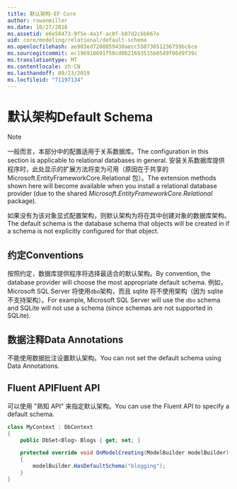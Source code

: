 ```yaml
---
title: 默认架构-EF Core
author: rowanmiller
ms.date: 10/27/2016
ms.assetid: e6e58473-9f5e-4a1f-ac0f-b87d2cbb667e
uid: core/modeling/relational/default-schema
ms.openlocfilehash: ae903ed7200859430aecc55073651236759bc6ce
ms.sourcegitcommit: ec196918691f50cd0b21693515b0549f06d9f39c
ms.translationtype: MT
ms.contentlocale: zh-CN
ms.lasthandoff: 09/23/2019
ms.locfileid: "71197134"
---
```

# <a name="default-schema"></a><span data-ttu-id="1ac7a-102">默认架构</span><span class="sxs-lookup"><span data-stu-id="1ac7a-102">Default Schema</span></span>

> [!NOTE]  
> <span data-ttu-id="1ac7a-103">一般而言，本部分中的配置适用于关系数据库。</span><span class="sxs-lookup"><span data-stu-id="1ac7a-103">The configuration in this section is applicable to relational databases in general.</span></span> <span data-ttu-id="1ac7a-104">安装关系数据库提供程序时，此处显示的扩展方法将变为可用（原因在于共享的 Microsoft.EntityFrameworkCore.Relational 包）。</span><span class="sxs-lookup"><span data-stu-id="1ac7a-104">The extension methods shown here will become available when you install a relational database provider (due to the shared *Microsoft.EntityFrameworkCore.Relational* package).</span></span>

<span data-ttu-id="1ac7a-105">如果没有为该对象显式配置架构，则默认架构为将在其中创建对象的数据库架构。</span><span class="sxs-lookup"><span data-stu-id="1ac7a-105">The default schema is the database schema that objects will be created in if a schema is not explicitly configured for that object.</span></span>

## <a name="conventions"></a><span data-ttu-id="1ac7a-106">约定</span><span class="sxs-lookup"><span data-stu-id="1ac7a-106">Conventions</span></span>

<span data-ttu-id="1ac7a-107">按照约定，数据库提供程序将选择最适合的默认架构。</span><span class="sxs-lookup"><span data-stu-id="1ac7a-107">By convention, the database provider will choose the most appropriate default schema.</span></span> <span data-ttu-id="1ac7a-108">例如，Microsoft SQL Server 将使用`dbo`架构，而且 sqlite 将不使用架构（因为 sqlite 不支持架构）。</span><span class="sxs-lookup"><span data-stu-id="1ac7a-108">For example, Microsoft SQL Server will use the `dbo` schema and SQLite will not use a schema (since schemas are not supported in SQLite).</span></span>

## <a name="data-annotations"></a><span data-ttu-id="1ac7a-109">数据注释</span><span class="sxs-lookup"><span data-stu-id="1ac7a-109">Data Annotations</span></span>

<span data-ttu-id="1ac7a-110">不能使用数据批注设置默认架构。</span><span class="sxs-lookup"><span data-stu-id="1ac7a-110">You can not set the default schema using Data Annotations.</span></span>

## <a name="fluent-api"></a><span data-ttu-id="1ac7a-111">Fluent API</span><span class="sxs-lookup"><span data-stu-id="1ac7a-111">Fluent API</span></span>

<span data-ttu-id="1ac7a-112">可以使用 "熟知 API" 来指定默认架构。</span><span class="sxs-lookup"><span data-stu-id="1ac7a-112">You can use the Fluent API to specify a default schema.</span></span>

<!-- [!code-csharp[Main](samples/core/relational/Modeling/FluentAPI/Relational/DefaultSchema.cs?highlight=7)] -->
``` csharp
class MyContext : DbContext
{
    public DbSet<Blog> Blogs { get; set; }

    protected override void OnModelCreating(ModelBuilder modelBuilder)
    {
        modelBuilder.HasDefaultSchema("blogging");
    }
}
```
